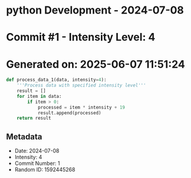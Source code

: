﻿# python Development - 2024-07-08
# Commit #1 - Intensity Level: 4
# Generated on: 2025-06-07 11:51:24
```python
def process_data_1(data, intensity=4):
    '''Process data with specified intensity level'''
    result = []
    for item in data:
        if item > 0:
            processed = item * intensity + 19
            result.append(processed)
    return result
```
## Metadata
- Date: 2024-07-08
- Intensity: 4
- Commit Number: 1
- Random ID: 1592445268
